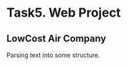 Task5. Web Project
==============
LowCost Air Company
-----------------

Parsing text into some structure.
